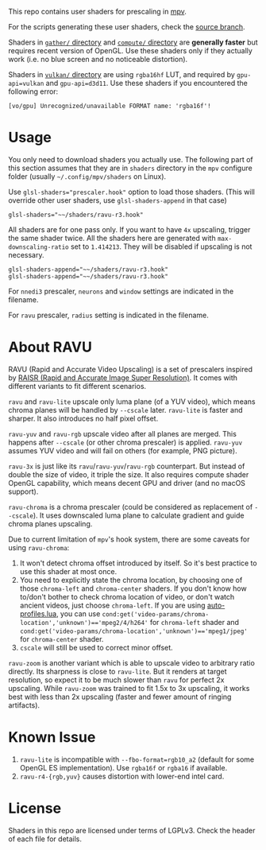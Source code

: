 This repo contains user shaders for prescaling in [mpv](https://mpv.io/).

For the scripts generating these user shaders, check the [source
branch](https://github.com/bjin/mpv-prescalers/tree/source).

Shaders in [`gather/` directory](https://github.com/bjin/mpv-prescalers/tree/master/gather)
and [`compute/` directory](https://github.com/bjin/mpv-prescalers/tree/master/compute)
are **generally faster** but requires recent version of OpenGL.
Use these shaders only if they actually work (i.e. no blue screen and no noticeable distortion).

Shaders in [`vulkan/` directory](https://github.com/bjin/mpv-prescalers/tree/master/vulkan)
are using `rgba16hf` LUT, and required by `gpu-api=vulkan` and
`gpu-api=d3d11`. Use these shaders if you encountered the following error:

```
[vo/gpu] Unrecognized/unavailable FORMAT name: 'rgba16f'!
```

# Usage

You only need to download shaders you actually use. The following part of this
section assumes that they are in `shaders` directory in the `mpv` configure
folder (usually `~/.config/mpv/shaders` on Linux).

Use `glsl-shaders="prescaler.hook"` option to load those shaders. (This will
override other user shaders, use `glsl-shaders-append` in that case)

```
glsl-shaders="~~/shaders/ravu-r3.hook"
```

All shaders are for one pass only. If you want to have `4x` upscaling, trigger
the same shader twice. All the shaders here are generated with
`max-downscaling-ratio` set to `1.414213`. They will be disabled if upscaling is not necessary.

```
glsl-shaders-append="~~/shaders/ravu-r3.hook"
glsl-shaders-append="~~/shaders/ravu-r3.hook"
```

For `nnedi3` prescaler, `neurons` and `window` settings are indicated in the
filename.

For `ravu` prescaler, `radius` setting is indicated in the filename.

# About RAVU

RAVU (Rapid and Accurate Video Upscaling) is a set of prescalers inspired by
[RAISR (Rapid and Accurate Image Super Resolution)](https://ai.googleblog.com/2016/11/enhance-raisr-sharp-images-with-machine.html).
It comes with different variants to fit different scenarios.

`ravu` and `ravu-lite` upscale only luma plane (of a YUV video), which means
chroma planes will be handled by `--cscale` later. `ravu-lite` is faster and
sharper. It also introduces no half pixel offset.

`ravu-yuv` and `ravu-rgb` upscale video after all planes are merged. This happens
after `--cscale` (or other chroma prescaler) is applied. `ravu-yuv` assumes YUV
video and will fail on others (for example, PNG picture).

`ravu-3x` is just like its `ravu`/`ravu-yuv`/`ravu-rgb` counterpart. But
instead of double the size of video, it triple the size. It also requires
compute shader OpenGL capability, which means decent GPU and driver (and no
macOS support).

`ravu-chroma` is a chroma prescaler (could be considered as replacement of `--cscale`).
It uses downscaled luma plane to calculate gradient and guide chroma planes upscaling.

Due to current limitation of `mpv`'s hook system, there are some caveats for using `ravu-chroma`:

1. It won't detect chroma offset introduced by itself. So it's best practice to
   use this shader at most once.
2. You need to explicitly state the chroma location, by choosing one of those
   `chroma-left` and `chroma-center` shaders. If you don't know how to/don't
   bother to check chroma location of video, or don't watch ancient videos,
   just choose `chroma-left`. If you are using [auto-profiles.lua](https://github.com/wiiaboo/mpv-scripts/blob/master/auto-profiles.lua),
   you can use `cond:get('video-params/chroma-location','unknown')=='mpeg2/4/h264'`
   for `chroma-left` shader and `cond:get('video-params/chroma-location','unknown')=='mpeg1/jpeg'`
   for `chroma-center` shader.
3. `cscale` will still be used to correct minor offset.

`ravu-zoom` is another variant which is able to upscale video to arbitrary ratio
directly. Its sharpness is close to `ravu-lite`. But it renders at target
resolution, so expect it to be much slower than `ravu` for perfect 2x upscaling.
While `ravu-zoom` was trained to fit 1.5x to 3x upscaling, it works best with
less than 2x upscaling (faster and fewer amount of ringing artifacts).

# Known Issue

1. `ravu-lite` is incompatible with `--fbo-format=rgb10_a2` (default
   for some OpenGL ES implementation). Use `rgba16f` or `rgba16` if available.
2. `ravu-r4-{rgb,yuv}` causes distortion with lower-end intel card.

# License

Shaders in this repo are licensed under terms of LGPLv3. Check the header of
each file for details.
